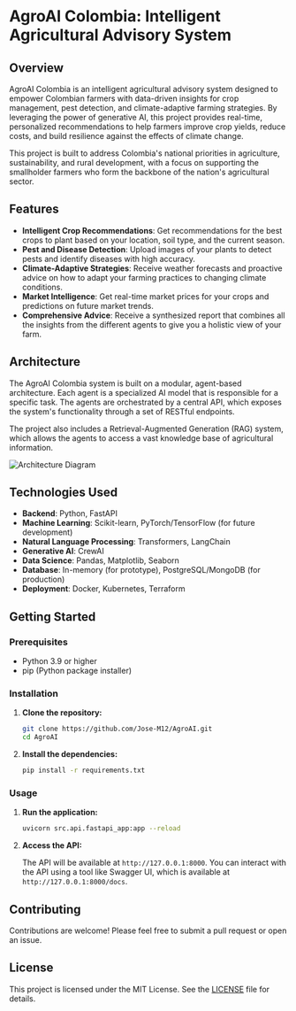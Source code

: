 # AgroAI Colombia: Intelligent Agricultural Advisory System

## Overview

AgroAI Colombia is an intelligent agricultural advisory system designed to empower Colombian farmers with data-driven insights for crop management, pest detection, and climate-adaptive farming strategies. By leveraging the power of generative AI, this project provides real-time, personalized recommendations to help farmers improve crop yields, reduce costs, and build resilience against the effects of climate change.

This project is built to address Colombia's national priorities in agriculture, sustainability, and rural development, with a focus on supporting the smallholder farmers who form the backbone of the nation's agricultural sector.

## Features

*   **Intelligent Crop Recommendations**: Get recommendations for the best crops to plant based on your location, soil type, and the current season.
*   **Pest and Disease Detection**: Upload images of your plants to detect pests and identify diseases with high accuracy.
*   **Climate-Adaptive Strategies**: Receive weather forecasts and proactive advice on how to adapt your farming practices to changing climate conditions.
*   **Market Intelligence**: Get real-time market prices for your crops and predictions on future market trends.
*   **Comprehensive Advice**: Receive a synthesized report that combines all the insights from the different agents to give you a holistic view of your farm.

## Architecture

The AgroAI Colombia system is built on a modular, agent-based architecture. Each agent is a specialized AI model that is responsible for a specific task. The agents are orchestrated by a central API, which exposes the system's functionality through a set of RESTful endpoints.

The project also includes a Retrieval-Augmented Generation (RAG) system, which allows the agents to access a vast knowledge base of agricultural information.

![Architecture Diagram](docs/architecture.png) <!-- You can create and add an architecture diagram here -->

## Technologies Used

*   **Backend**: Python, FastAPI
*   **Machine Learning**: Scikit-learn, PyTorch/TensorFlow (for future development)
*   **Natural Language Processing**: Transformers, LangChain
*   **Generative AI**: CrewAI
*   **Data Science**: Pandas, Matplotlib, Seaborn
*   **Database**: In-memory (for prototype), PostgreSQL/MongoDB (for production)
*   **Deployment**: Docker, Kubernetes, Terraform

## Getting Started

### Prerequisites

*   Python 3.9 or higher
*   pip (Python package installer)

### Installation

1.  **Clone the repository:**

    ```bash
    git clone https://github.com/Jose-M12/AgroAI.git
    cd AgroAI
    ```

2.  **Install the dependencies:**

    ```bash
    pip install -r requirements.txt
    ```

### Usage

1.  **Run the application:**

    ```bash
    uvicorn src.api.fastapi_app:app --reload
    ```

2.  **Access the API:**

    The API will be available at `http://127.0.0.1:8000`. You can interact with the API using a tool like Swagger UI, which is available at `http://127.0.0.1:8000/docs`.

## Contributing

Contributions are welcome! Please feel free to submit a pull request or open an issue.

## License

This project is licensed under the MIT License. See the [LICENSE](LICENSE) file for details.
